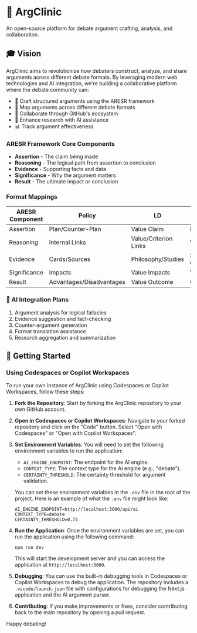 # 🎯 ArgClinic

An open-source platform for debate argument crafting, analysis, and collaboration.

## 🎓 Vision

ArgClinic aims to revolutionize how debaters construct, analyze, and share arguments across different debate formats. By leveraging modern web technologies and AI integration, we're building a collaborative platform where the debate community can:

-   📝 Craft structured arguments using the ARESR framework
-   🔄 Map arguments across different debate formats
-   🤝 Collaborate through GitHub's ecosystem
-   🤖 Enhance research with AI assistance
-   📊 Track argument effectiveness

### ARESR Framework Core Components

-   **Assertion** - The claim being made
-   **Reasoning** - The logical path from assertion to conclusion
-   **Evidence** - Supporting facts and data
-   **Significance** - Why the argument matters
-   **Result** - The ultimate impact or conclusion

### Format Mappings

| ARESR Component | Policy                   | LD                    | Public Forum             | MSPDP    |
| --------------- | ------------------------ | --------------------- | ------------------------ | -------- |
| Assertion       | Plan/Counter-Plan        | Value Claim           | Resolution               | Motion   |
| Reasoning       | Internal Links           | Value/Criterion Links | Warrants                 | Points   |
| Evidence        | Cards/Sources            | Philosophy/Studies    | Statistics/Expert Quotes | Examples |
| Significance    | Impacts                  | Value Impacts         | Voters                   | Stakes   |
| Result          | Advantages/Disadvantages | Value Outcome         | Cost-Benefit             | POI      |

### 🤖 AI Integration Plans

1. Argument analysis for logical fallacies
2. Evidence suggestion and fact-checking
3. Counter-argument generation
4. Format translation assistance
5. Research aggregation and summarization

## 🚀 Getting Started

### Using Codespaces or Copilot Workspaces

To run your own instance of ArgClinic using Codespaces or Copilot Workspaces, follow these steps:

1. **Fork the Repository**: Start by forking the ArgClinic repository to your own GitHub account.

2. **Open in Codespaces or Copilot Workspaces**: Navigate to your forked repository and click on the "Code" button. Select "Open with Codespaces" or "Open with Copilot Workspaces".

3. **Set Environment Variables**: You will need to set the following environment variables to run the application:
   - `AI_ENGINE_ENDPOINT`: The endpoint for the AI engine.
   - `CONTEXT_TYPE`: The context type for the AI engine (e.g., "debate").
   - `CERTAINTY_THRESHOLD`: The certainty threshold for argument validation.

   You can set these environment variables in the `.env` file in the root of the project. Here is an example of what the `.env` file might look like:

   ```
   AI_ENGINE_ENDPOINT=http://localhost:3000/api/ai
   CONTEXT_TYPE=debate
   CERTAINTY_THRESHOLD=0.75
   ```

4. **Run the Application**: Once the environment variables are set, you can run the application using the following command:

   ```
   npm run dev
   ```

   This will start the development server and you can access the application at `http://localhost:3000`.

5. **Debugging**: You can use the built-in debugging tools in Codespaces or Copilot Workspaces to debug the application. The repository includes a `.vscode/launch.json` file with configurations for debugging the Next.js application and the AI argument parser.

6. **Contributing**: If you make improvements or fixes, consider contributing back to the main repository by opening a pull request.

Happy debating!
